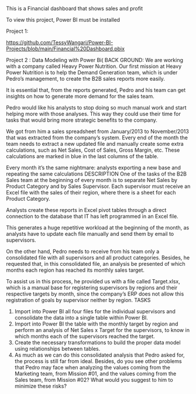 This is a Financial dashboard that shows sales and profit

To view this project, Power BI must be installed

Project 1: 

https://github.com/TessyWangari/Power-BI-Projects/blob/main/Financial%20Dashboard.pbix


Project 2 : Data Modeling with Power Bi(
BACK GROUND:
We are working with a company called Heavy Power Nutrition.
Our first mission at Heavy Power Nutrition is to help the Demand Generation team, which is under Pedro’s management, to create the B2B sales reports more easily.

It is essential that, from the reports generated, Pedro and his team can get insights on how to generate more demand for the sales team.

Pedro would like his analysts to stop doing so much manual work and start helping more with those analyses. This way they could use their time for tasks that would bring more strategic benefits to the company.

We got from him a sales spreadsheet from January/2013 to November/2013 that was extracted from the company’s system. Every end of the month the team needs to extract a new updated file and manually create some extra calculations, such as Net Sales, Cost of Sales, Gross Margin, etc. These calculations are marked in blue in the last columns of the table.

Every month it’s the same nightmare: analysts exporting a new base and repeating the same calculations
DESCRIPTION
One of the tasks of the B2B Sales team at the beginning of every month is to separate Net Sales by Product Category and by Sales Supervisor. Each supervisor must receive an Excel file with the sales of their region, where there is a sheet for each Product Category.

Analysts create these reports in Excel pivot tables through a direct connection to the database that IT has left programmed in an Excel file.

This generates a huge repetitive workload at the beginning of the month, as analysts have to update each file manually and send them by email to supervisors.

On the other hand, Pedro needs to receive from his team only a consolidated file with all supervisors and all product categories. Besides, he requested that, in this consolidated file, an analysis be presented of which months each region has reached its monthly sales target.

To assist us in this process, he provided us with a file called Target.xlsx, which is a manual base for registering supervisors by regions and their respective targets by month, since the company’s ERP does not allow this registration of goals by supervisor neither by region.
TASKS
1. Import into Power BI all four files for the individual supervisors and consolidate the data into a single table within Power BI.
2. Import into Power BI the table with the monthly target by region and perform an analysis of Net Sales x Target for the supervisors, to know in which months each of the supervisors reached the target.
3. Create the necessary transformations to build the proper data model using relationships between tables.
4. As much as we can do this consolidated analysis that Pedro asked for, the process is still far from ideal. Besides, do you see other problems that Pedro may face when analyzing the values coming from the Marketing team, from Mission #01, and the values coming from the Sales team, from Mission #02? What would you suggest to him to minimize these risks?
